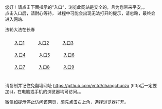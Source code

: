 您好！请点击下面指示的“入口”，浏览此网站是安全的，且为您带来平安。。 <br/>
点击入口后，请耐心等待， 过程中可能会出现无法打开的提示，请忽略，最终会进入网站. </br>

法轮大法在长春<br/>
<div style="padding:10px"><a style="margin:20px" target="_blank" href="https://d3lxdjbvasj0dk.cloudfront.net/2Qpsp?olgqp" id="ccLink1" rel="nofollow">入口1</a> <a target="_blank" style="margin:20px" href="https://d3s6zbmokmwniv.cloudfront.net/2Qpsp?zhwupnhj" id="ccLink2" rel="nofollow">入口2</a> <a style="margin:20px" target="_blank" href="https://d2anw7xm0fldjo.cloudfront.net/2Qpsp?lzfhgs" id="ccLink3" rel="nofollow">入口3</a></div>

<div style="padding:10px" ><a style="margin:20px" target="_blank" href="https://d3lxdjbvasj0dk.cloudfront.net/2Qpsp?olgqp" id="ccLink4" rel="nofollow">入口4</a> <a style="margin:20px" href="https://d3s6zbmokmwniv.cloudfront.net/2Qpsp?zhwupnhj" target="_blank" id="ccLink5" rel="nofollow">入口5</a> <a style="margin:20px" href="https://d2anw7xm0fldjo.cloudfront.net/2Qpsp?lzfhgs" target="_blank" id="ccLink6" rel="nofollow">入口6</a></div>

<div style="padding:10px"><a style="margin:20px" target="_blank" href="https://d3lxdjbvasj0dk.cloudfront.net/2Qpsp?olgqp" id="ccLink7" rel="nofollow">入口7</a> <a style="margin:20px" href="https://d3s6zbmokmwniv.cloudfront.net/2Qpsp?zhwupnhj" target="_blank" id="ccLink8" rel="nofollow">入口8</a> <a style="margin:20px" target="_blank" href="https://d2anw7xm0fldjo.cloudfront.net/2Qpsp?lzfhgs" id="ccLink9" rel="nofollow">入口9</a></div>

<br/>



请复制并记住免翻墙网址 https://github.com/yntd/changchunzx (http后一定要加s)，在电脑或手机的浏览器均可访问。。<br/>

微信如提示停止访问该网页，须先点击右上角，选择浏览器打开。
